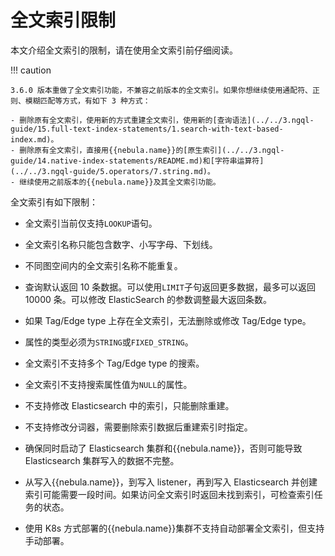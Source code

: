 # 全文索引限制

本文介绍全文索引的限制，请在使用全文索引前仔细阅读。

!!! caution

    3.6.0 版本重做了全文索引功能，不兼容之前版本的全文索引。如果你想继续使用通配符、正则、模糊匹配等方式，有如下 3 种方式：

    - 删除原有全文索引，使用新的方式重建全文索引，使用新的[查询语法](../../3.ngql-guide/15.full-text-index-statements/1.search-with-text-based-index.md)。
    - 删除原有全文索引，直接用{{nebula.name}}的[原生索引](../../3.ngql-guide/14.native-index-statements/README.md)和[字符串运算符](../../3.ngql-guide/5.operators/7.string.md)。
    - 继续使用之前版本的{{nebula.name}}及其全文索引功能。

全文索引有如下限制：

- 全文索引当前仅支持`LOOKUP`语句。

- 全文索引名称只能包含数字、小写字母、下划线。

- 不同图空间内的全文索引名称不能重复。

- 查询默认返回 10 条数据。可以使用`LIMIT`子句返回更多数据，最多可以返回 10000 条。可以修改 ElasticSearch 的参数调整最大返回条数。

- 如果 Tag/Edge type 上存在全文索引，无法删除或修改 Tag/Edge type。

- 属性的类型必须为`STRING`或`FIXED_STRING`。

- 全文索引不支持多个 Tag/Edge type 的搜索。

- 全文索引不支持搜索属性值为`NULL`的属性。

- 不支持修改 Elasticsearch 中的索引，只能删除重建。

- 不支持修改分词器，需要删除索引数据后重建索引时指定。

- 确保同时启动了 Elasticsearch 集群和{{nebula.name}}，否则可能导致 Elasticsearch 集群写入的数据不完整。

- 从写入{{nebula.name}}，到写入 listener，再到写入 Elasticsearch 并创建索引可能需要一段时间。如果访问全文索引时返回未找到索引，可检查索引任务的状态。

- 使用 K8s 方式部署的{{nebula.name}}集群不支持自动部署全文索引，但支持手动部署。

